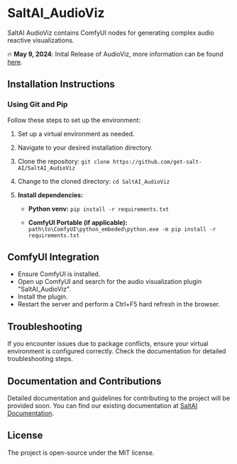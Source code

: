 # SaltAI_AudioViz
SaltAI AudioViz contains ComfyUI nodes for generating complex audio reactive visualizations.

🔥 **May 9, 2024**: Inital Release of AudioViz, more information can be found [here]([https://github.com/get-salt-AI/SaltAI_AudioViz](https://docs.getsalt.ai/md/SaltAI_AudioViz/)).

## Installation Instructions

### Using Git and Pip
Follow these steps to set up the environment:

1. Set up a virtual environment as needed.
2. Navigate to your desired installation directory.
3. Clone the repository:
   `git clone https://github.com/get-salt-AI/SaltAI_AudioViz`
4. Change to the cloned directory:
   `cd SaltAI_AudioViz`
5. **Install dependencies:**

   - **Python venv:**
     `pip install -r requirements.txt`
  
   - **ComfyUI Portable (if applicable):**
     `path\to\ComfyUI\python_embeded\python.exe -m pip install -r requirements.txt`


## ComfyUI Integration

- Ensure ComfyUI is installed.
- Open up ComfyUI and search for the audio visualization plugin "SaltAI_AudioViz".
- Install the plugin.
- Restart the server and perform a Ctrl+F5 hard refresh in the browser.

## Troubleshooting

If you encounter issues due to package conflicts, ensure your virtual environment is configured correctly. Check the documentation for detailed troubleshooting steps.

## Documentation and Contributions

Detailed documentation and guidelines for contributing to the project will be provided soon. You can find our existing documentation at [SaltAI Documentation](https://docs.getsalt.ai/).

## License

The project is open-source under the MIT license.
